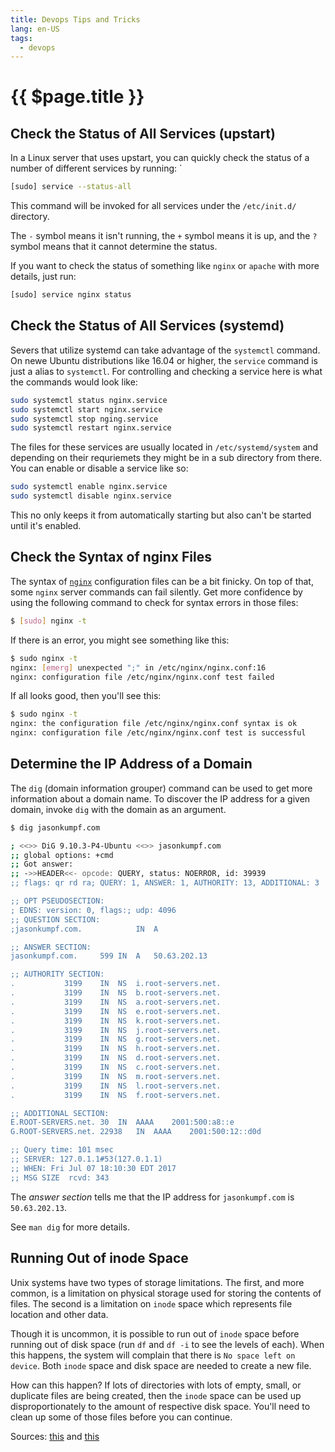 ```yaml
---
title: Devops Tips and Tricks
lang: en-US
tags:
  - devops
---
```


# {{ $page.title }}

## Check the Status of All Services (upstart)

In a Linux server that uses upstart, you can quickly check the status of a number of different services by running: `

```bash
[sudo] service --status-all
```

This command will be invoked for all services under the `/etc/init.d/` directory.

The `-` symbol means it isn't running, the `+` symbol means it is up, and the `?` symbol means that it cannot determine the status.

If you want to check the status of something like `nginx` or `apache` with more details, just run:

```bash
[sudo] service nginx status
```

## Check the Status of All Services (systemd)

Severs that utilize systemd can take advantage of the `systemctl` command. On newe Ubuntu distributions like 16.04 or higher, the `service` command is just a alias to `systemctl`.  For controlling and checking a service here is what the commands would look like:

```bash
sudo systemctl status nginx.service
sudo systemctl start nginx.service
sudo systemctl stop nging.service
sudo systemctl restart nginx.service
```

The files for these services are usually located in `/etc/systemd/system` and depending on their requriemets they might be in a sub directory from there.  You can enable or disable a service like so:

```bash
sudo systemctl enable nginx.service
sudo systemctl disable nginx.service
```

This no only keeps it from automatically starting but also can't be started until it's enabled.


## Check the Syntax of nginx Files

The syntax of [`nginx`](https://www.nginx.com/) configuration files can be a bit finicky. On top of that, some `nginx` server commands can fail silently. Get more confidence by using the following command to check for syntax errors in those files:

```bash
$ [sudo] nginx -t
```

If there is an error, you might see something like this:

```bash
$ sudo nginx -t
nginx: [emerg] unexpected ";" in /etc/nginx/nginx.conf:16
nginx: configuration file /etc/nginx/nginx.conf test failed
```

If all looks good, then you'll see this:

```bash
$ sudo nginx -t
nginx: the configuration file /etc/nginx/nginx.conf syntax is ok
nginx: configuration file /etc/nginx/nginx.conf test is successful
```

## Determine the IP Address of a Domain

The `dig` (domain information grouper) command can be used to get more information about a domain name. To discover the IP address for a given domain, invoke `dig` with the domain as an argument.

```bash
$ dig jasonkumpf.com

; <<>> DiG 9.10.3-P4-Ubuntu <<>> jasonkumpf.com
;; global options: +cmd
;; Got answer:
;; ->>HEADER<<- opcode: QUERY, status: NOERROR, id: 39939
;; flags: qr rd ra; QUERY: 1, ANSWER: 1, AUTHORITY: 13, ADDITIONAL: 3

;; OPT PSEUDOSECTION:
; EDNS: version: 0, flags:; udp: 4096
;; QUESTION SECTION:
;jasonkumpf.com.			IN	A

;; ANSWER SECTION:
jasonkumpf.com.		599	IN	A	50.63.202.13

;; AUTHORITY SECTION:
.			3199	IN	NS	i.root-servers.net.
.			3199	IN	NS	b.root-servers.net.
.			3199	IN	NS	a.root-servers.net.
.			3199	IN	NS	e.root-servers.net.
.			3199	IN	NS	k.root-servers.net.
.			3199	IN	NS	j.root-servers.net.
.			3199	IN	NS	g.root-servers.net.
.			3199	IN	NS	h.root-servers.net.
.			3199	IN	NS	d.root-servers.net.
.			3199	IN	NS	c.root-servers.net.
.			3199	IN	NS	m.root-servers.net.
.			3199	IN	NS	l.root-servers.net.
.			3199	IN	NS	f.root-servers.net.

;; ADDITIONAL SECTION:
E.ROOT-SERVERS.net.	30	IN	AAAA	2001:500:a8::e
G.ROOT-SERVERS.net.	22938	IN	AAAA	2001:500:12::d0d

;; Query time: 101 msec
;; SERVER: 127.0.1.1#53(127.0.1.1)
;; WHEN: Fri Jul 07 18:10:30 EDT 2017
;; MSG SIZE  rcvd: 343

```

The *answer section* tells me that the IP address for `jasonkumpf.com` is `50.63.202.13`.

See `man dig` for more details.

## Running Out of inode Space

Unix systems have two types of storage limitations. The first, and more common, is a limitation on physical storage used for storing the contents of files. The second is a limitation on `inode` space which represents file location and other data.

Though it is uncommon, it is possible to run out of `inode` space before running out of disk space (run `df` and `df -i` to see the levels of each). When this happens, the system will complain that there is `No space left on device`. Both `inode` space and disk space are needed to create a new file.

How can this happen? If lots of directories with lots of empty, small, or duplicate files are being created, then the `inode` space can be used up disproportionately to the amount of respective disk space. You'll need to clean up some of those files before you can continue.

Sources: [this](http://blog.scoutapp.com/articles/2014/10/08/understanding-disk-inodes)
and [this](http://www.linux.org/threads/intro-to-inodes.4130/)
